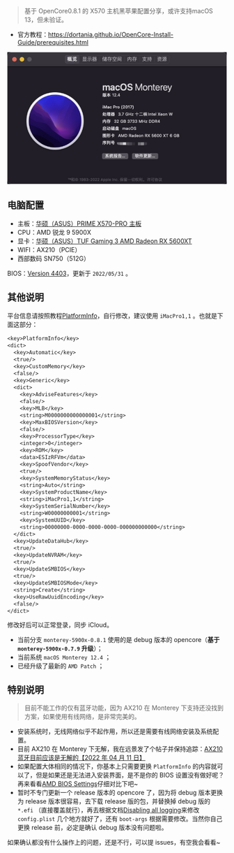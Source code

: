 > 基于 OpenCore0.8.1 的 X570 主机黑苹果配置分享，或许支持macOS 13，但未验证。

* 官方教程：https://dortania.github.io/OpenCore-Install-Guide/prerequisites.html

![Overview](./Assets/overview-12.4.png)

## 电脑配置

* 主板：[华硕（ASUS）PRIME X570-PRO 主板](https://www.asus.com/Motherboards-Components/Motherboards/All-series/PRIME-X570-PRO/)
* CPU：AMD 锐龙 9 5900X
* 显卡：[华硕（ASUS）TUF Gaming 3 AMD Radeon RX 5600XT](https://www.asus.com/Motherboards-Components/Graphics-Cards/All-series/TUF-3-RX5600XT-O6G-EVO-GAMING/)
* WIFI：AX210（PCIE）
* 西部数码 SN750（512G）

BIOS：[Version 4403](https://www.asus.com/Motherboards-Components/Motherboards/All-series/PRIME-X570-PRO/HelpDesk_BIOS/)，更新于 `2022/05/31` 。

## 其他说明

平台信息请按照教程[PlatformInfo](https://dortania.github.io/OpenCore-Install-Guide/AMD/zen.html#platforminfo)，自行修改，建议使用 `iMacPro1,1` 。也就是下面这部分：

```
<key>PlatformInfo</key>
<dict>
  <key>Automatic</key>
  <true/>
  <key>CustomMemory</key>
  <false/>
  <key>Generic</key>
  <dict>
    <key>AdviseFeatures</key>
    <false/>
    <key>MLB</key>
    <string>M0000000000000001</string>
    <key>MaxBIOSVersion</key>
    <false/>
    <key>ProcessorType</key>
    <integer>0</integer>
    <key>ROM</key>
    <data>ESIzRFVm</data>
    <key>SpoofVendor</key>
    <true/>
    <key>SystemMemoryStatus</key>
    <string>Auto</string>
    <key>SystemProductName</key>
    <string>iMacPro1,1</string>
    <key>SystemSerialNumber</key>
    <string>W00000000001</string>
    <key>SystemUUID</key>
    <string>00000000-0000-0000-0000-000000000000</string>
  </dict>
  <key>UpdateDataHub</key>
  <true/>
  <key>UpdateNVRAM</key>
  <true/>
  <key>UpdateSMBIOS</key>
  <true/>
  <key>UpdateSMBIOSMode</key>
  <string>Create</string>
  <key>UseRawUuidEncoding</key>
  <false/>
</dict>
```

修改好后可以正常登录，同步 iCloud。

* 当前分支 `monterey-5900x-0.8.1` 使用的是 debug 版本的 opencore（**基于 `monterey-5900x-0.7.9` 升级**）；
* 当前系统 `macOS Monterey 12.4` ；
* 已经升级了最新的 `AMD Patch` ；

## 特别说明

> 目前不能工作的仅有蓝牙功能，因为 AX210 在 Monterey 下支持还没找到方案，如果使用有线网络，是非常完美的。

* 安装系统时，无线网络似乎不起作用，所以还是需要有线网络安装及系统配置。
* 目前 AX210 在 Monterey 下无解，我在远景发了个帖子并保持追踪：[AX210 蓝牙目前应该是无解的【2022 年 04 月 11 日】](https://bbs.pcbeta.com/viewthread-1927546-1-2.html)
* 如果配置大体相同的情况下，你基本上只需要更换 `PlatformInfo` 的内容就可以了，但是如果还是无法进入安装界面，是不是你的 BIOS 设置没有做好呢？再来看看[AMD BIOS Settings](https://dortania.github.io/OpenCore-Install-Guide/AMD/zen.html#amd-bios-settings)仔细对比下吧~
* 暂时不专门更新一个 release 版本的 opencore 了，因为将 debug 版本更换为 release 版本很容易，去下载 release 版的包，并替换掉 debug 版的 `*.efi` （直接覆盖就行），再去根据文档[Disabling all logging](https://dortania.github.io/OpenCore-Install-Guide/troubleshooting/debug.html#config-changes)来修改 `config.plist` 几个地方就好了，还有 `boot-args` 根据需要修改。当然你自己更换 release 前，必定是确认 debug 版本没有问题啦。

如果确认都没有什么操作上的问题，还是不行，可以提 issues，有空我会看看~
